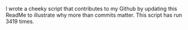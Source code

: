 I wrote a cheeky script that contributes to my Github by updating this ReadMe to illustrate why more than commits matter. This script has run 3419 times.